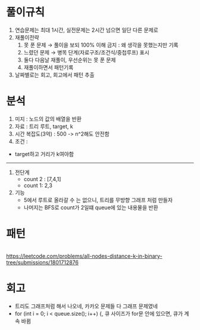 # 풀이규칙
1. 연습문제는 최대 1시간, 실전문제는 2시간 넘으면 일단 다른 문제로
2. 재풀이전략
   1. 못 푼 문제 → 풀이을 보되 100% 이해 금지 : 왜 생각을 못했는지만 기록
   2. 느렸던 문제 → 병목 단계(자료구조/조건식/중첩루프) 표시
   3. 둘다 다음날 재풀이, 우선순위는 못 푼 문제
   4. 재풀이하면서 패턴기록
3. 날짜별로는 회고, 회고에서 패턴 추출

# 분석
1. 미지 : 노드의 값의 배열을 반환 
2. 자료 : 트리 루트, target, k
3. 시간 복잡도(3억) : 500  -> n^2해도 안전함
4. 조건 :
- target하고 거리가 k여야함

---
1. 전단계
   - count 2 : [7,4,1]
   - count 1: 2,3
2. 기능
   - 5에서 루트로 올라갈 수 는 없으니, 트리를 무방향 그래프 처럼 만들자
   - 나머지는 BFS로 count가 2일떄 queue에 있는 내용물을 반환

# 패턴
```text

```

https://leetcode.com/problems/all-nodes-distance-k-in-binary-tree/submissions/1801712876

# 회고
- 트리도 그래프처럼 해서 나오네, 카카오 문제들 다 그래프 문제였네
-   for (int i = 0; i < queue.size(); i++) {, 큐 사이즈가 for문 안에 있으면, 큐가 계속 바뀜
